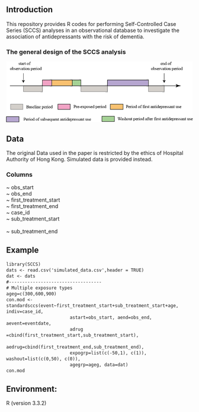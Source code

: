 ## Introduction

This repository provides R codes for performing Self-Controlled Case Series (SCCS) analyses in an observational database to investigate the association of antidepressants with the risk of dementia.

### The general design of the SCCS analysis
![figure](https://github.com/zhongzhixu/SCCS/blob/master/design.png)

## Data
The original Data used in the paper is restricted by the ethics of Hospital Authority of Hong Kong. Simulated data is provided instead.
### Columns </br>
~ obs_start</br>
~	obs_end</br>
~ first_treatment_start</br>
~ first_treatment_end</br>
~ case_id</br>
~	sub_treatment_start</br>	
~ sub_treatment_end</br>

## Example
```
library(SCCS)
dats <- read.csv('simulated_data.csv',header = TRUE)
dat <- dats
#-----------------------------------
# Multiple exposure types
ageg=c(300,600,900)
con.mod <- standardsccs(event~first_treatment_start+sub_treatment_start+age, indiv=case_id,
                        astart=obs_start, aend=obs_end, aevent=eventdate,
                        adrug =cbind(first_treatment_start,sub_treatment_start),
                        aedrug=cbind(first_treatment_end,sub_treatment_end),
                        expogrp=list(c(-50,1), c(1)), washout=list(c(0,50), c(0)),
                        agegrp=ageg, data=dat)
con.mod
```
## Environment:
R (version 3.3.2)


